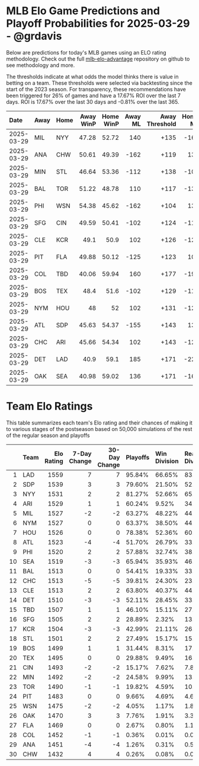 # MLB Elo Game Predictions and Playoff Probabilities for 2025-03-29 - @grdavis
Below are predictions for today's MLB games using an ELO rating methodology. Check out the full [mlb-elo-advantage](https://github.com/grdavis/mlb-elo-advantage) repository on github to see methodology and more.

The thresholds indicate at what odds the model thinks there is value in betting on a team. These thresholds were selected via backtesting since the start of the 2023 season. For transparency, these recommendations have been triggered for 26% of games and have a 17.67% ROI over the last 7 days. ROI is 17.67% over the last 30 days and -0.81% over the last 365.

| Date       | Away   | Home   |   Away WinP |   Home WinP |   Away ML |   Away Threshold |   Home ML |   Home Threshold |
|:-----------|:-------|:-------|------------:|------------:|----------:|-----------------:|----------:|-----------------:|
| 2025-03-29 | MIL    | NYY    |       47.28 |       52.72 |       140 |             +135 |      -166 |             +111 |
| 2025-03-29 | ANA    | CHW    |       50.61 |       49.39 |      -162 |             +119 |       136 |             +125 |
| 2025-03-29 | MIN    | STL    |       46.64 |       53.36 |      -112 |             +138 |      -108 |             +108 |
| 2025-03-29 | BAL    | TOR    |       51.22 |       48.78 |       110 |             +117 |      -130 |             +128 |
| 2025-03-29 | PHI    | WSN    |       54.38 |       45.62 |      -162 |             +104 |       136 |             +143 |
| 2025-03-29 | SFG    | CIN    |       49.59 |       50.41 |      -102 |             +124 |      -118 |             +120 |
| 2025-03-29 | CLE    | KCR    |       49.1  |       50.9  |       102 |             +126 |      -122 |             +118 |
| 2025-03-29 | PIT    | FLA    |       49.88 |       50.12 |      -125 |             +123 |       105 |             +121 |
| 2025-03-29 | COL    | TBD    |       40.06 |       59.94 |       160 |             +177 |      -192 |             -117 |
| 2025-03-29 | BOS    | TEX    |       48.4  |       51.6  |      -102 |             +129 |      -118 |             +115 |
| 2025-03-29 | NYM    | HOU    |       48    |       52    |       102 |             +131 |      -122 |             +113 |
| 2025-03-29 | ATL    | SDP    |       45.63 |       54.37 |      -155 |             +143 |       130 |             +104 |
| 2025-03-29 | CHC    | ARI    |       45.66 |       54.34 |       102 |             +143 |      -122 |             +104 |
| 2025-03-29 | DET    | LAD    |       40.9  |       59.1  |       185 |             +171 |      -225 |             -114 |
| 2025-03-29 | OAK    | SEA    |       40.98 |       59.02 |       136 |             +171 |      -162 |             -114 |

# Team Elo Ratings
This table summarizes each team's Elo rating and their chances of making it to various stages of the postseason based on 50,000 simulations of the rest of the regular season and playoffs

|    | Team   |   Elo Rating |   7-Day Change |   30-Day Change | Playoffs   | Win Division   | Reach Div. Rd.   | Reach CS   | Reach WS   | Win WS   |
|---:|:-------|-------------:|---------------:|----------------:|:-----------|:---------------|:-----------------|:-----------|:-----------|:---------|
|  1 | LAD    |         1559 |              7 |               7 | 95.84%     | 66.65%         | 83.98%           | 51.80%     | 34.51%     | 23.05%   |
|  2 | SDP    |         1539 |              3 |               3 | 79.60%     | 21.50%         | 52.65%           | 25.76%     | 14.49%     | 8.52%    |
|  3 | NYY    |         1531 |              2 |               2 | 81.27%     | 52.66%         | 65.06%           | 37.52%     | 21.48%     | 9.81%    |
|  4 | ARI    |         1529 |              1 |               1 | 60.24%     | 9.52%          | 34.48%           | 15.37%     | 7.37%      | 4.15%    |
|  5 | MIL    |         1527 |             -2 |              -2 | 63.27%     | 48.22%         | 44.41%           | 22.46%     | 9.93%      | 5.40%    |
|  6 | NYM    |         1527 |              0 |               0 | 63.37%     | 38.50%         | 44.12%           | 22.06%     | 9.39%      | 5.18%    |
|  7 | HOU    |         1526 |              0 |               0 | 78.38%     | 52.36%         | 60.82%           | 33.50%     | 18.64%     | 8.63%    |
|  8 | ATL    |         1523 |             -4 |              -4 | 51.70%     | 26.79%         | 33.78%           | 16.61%     | 6.91%      | 3.83%    |
|  9 | PHI    |         1520 |              2 |               2 | 57.88%     | 32.74%         | 38.79%           | 18.85%     | 8.09%      | 4.21%    |
| 10 | SEA    |         1519 |             -3 |              -3 | 65.94%     | 35.93%         | 46.16%           | 23.81%     | 12.07%     | 5.10%    |
| 11 | BAL    |         1513 |              0 |               0 | 54.41%     | 19.33%         | 33.92%           | 16.48%     | 8.36%      | 3.51%    |
| 12 | CHC    |         1513 |             -5 |              -5 | 39.81%     | 24.30%         | 23.62%           | 10.40%     | 3.62%      | 1.76%    |
| 13 | CLE    |         1513 |              2 |               2 | 63.80%     | 40.37%         | 44.60%           | 22.20%     | 10.58%     | 4.11%    |
| 14 | DET    |         1510 |             -3 |              -3 | 52.11%     | 28.45%         | 33.97%           | 16.08%     | 7.34%      | 2.55%    |
| 15 | TBD    |         1507 |              1 |               1 | 46.10%     | 15.11%         | 27.65%           | 12.64%     | 5.92%      | 2.30%    |
| 16 | SFG    |         1505 |              2 |               2 | 28.89%     | 2.32%          | 13.42%           | 5.39%      | 2.03%      | 0.93%    |
| 17 | KCR    |         1504 |             -3 |              -3 | 42.99%     | 21.11%         | 26.75%           | 12.60%     | 5.62%      | 1.90%    |
| 18 | STL    |         1501 |              2 |               2 | 27.49%     | 15.17%         | 15.34%           | 5.90%      | 2.04%      | 0.97%    |
| 19 | BOS    |         1499 |              1 |               1 | 31.44%     | 8.31%          | 17.24%           | 7.28%      | 3.27%      | 1.08%    |
| 20 | TEX    |         1495 |              0 |               0 | 29.88%     | 9.49%          | 16.10%           | 6.71%      | 2.49%      | 0.90%    |
| 21 | CIN    |         1493 |             -2 |              -2 | 15.17%     | 7.62%          | 7.84%            | 3.06%      | 0.98%      | 0.43%    |
| 22 | MIN    |         1492 |             -2 |              -2 | 24.58%     | 9.99%          | 13.63%           | 5.79%      | 2.16%      | 0.69%    |
| 23 | TOR    |         1490 |             -1 |              -1 | 19.82%     | 4.59%          | 10.16%           | 4.13%      | 1.55%      | 0.54%    |
| 24 | PIT    |         1483 |              0 |               0 | 9.66%      | 4.69%          | 4.60%            | 1.48%      | 0.46%      | 0.24%    |
| 25 | WSN    |         1475 |             -2 |              -2 | 4.05%      | 1.17%          | 1.80%            | 0.54%      | 0.09%      | 0.05%    |
| 26 | OAK    |         1470 |              3 |               3 | 7.76%      | 1.91%          | 3.38%            | 1.10%      | 0.49%      | 0.12%    |
| 27 | FLA    |         1469 |              0 |               0 | 2.67%      | 0.80%          | 1.13%            | 0.31%      | 0.09%      | 0.04%    |
| 28 | COL    |         1452 |             -1 |              -1 | 0.36%      | 0.01%          | 0.04%            | 0.01%      | 0.00%      | 0.00%    |
| 29 | ANA    |         1451 |             -4 |              -4 | 1.26%      | 0.31%          | 0.50%            | 0.13%      | 0.03%      | 0.00%    |
| 30 | CHW    |         1432 |              4 |               4 | 0.26%      | 0.08%          | 0.06%            | 0.03%      | 0.00%      | 0.00%    |